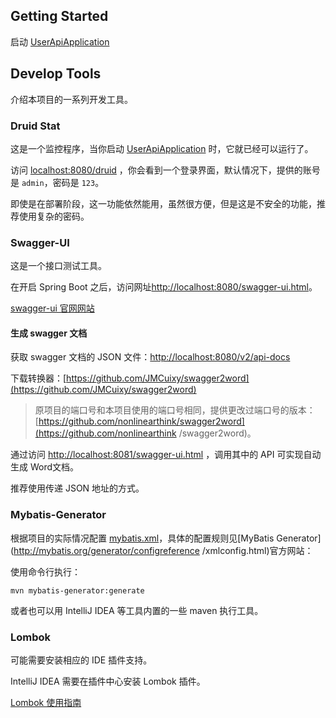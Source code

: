 ## Getting Started

启动 [UserApiApplication](src/main/java/cn/edu/zucc/se2020g11/api/UserApiApplication.java)

## Develop Tools

介绍本项目的一系列开发工具。

### Druid Stat

这是一个监控程序，当你启动 [UserApiApplication](src/main/java/cn/edu/zucc/se2020g11/api/UserApiApplication.java) 时，它就已经可以运行了。

访问 [localhost:8080/druid](https://localhost:8080/druid) ，你会看到一个登录界面，默认情况下，提供的账号是 `admin`，密码是 `123`。

即使是在部署阶段，这一功能依然能用，虽然很方便，但是这是不安全的功能，推荐使用复杂的密码。

### Swagger-UI

这是一个接口测试工具。

在开启 Spring Boot 之后，访问网址[http://localhost:8080/swagger-ui.html](http://localhost:8080/swagger-ui.html)。

[swagger-ui 官网网站](https://swagger.io/tools/swagger-ui/)

#### 生成 swagger 文档

获取 swagger 文档的 JSON 文件：[http://localhost:8080/v2/api-docs](http://localhost:8080/v2/api-docs)

下载转换器：[https://github.com/JMCuixy/swagger2word](https://github.com/JMCuixy/swagger2word)

> 原项目的端口号和本项目使用的端口号相同，提供更改过端口号的版本：[https://github.com/nonlinearthink/swagger2word](https://github.com/nonlinearthink
>/swagger2word)。

通过访问 [http://localhost:8081/swagger-ui.html](http://localhost:8081/swagger-ui.html) ，调用其中的 API 可实现自动生成 Word文档。

推荐使用传递 JSON 地址的方式。

### Mybatis-Generator

根据项目的实际情况配置 [mybatis.xml](src/main/resources/generator/mybatis.xml)，具体的配置规则见[MyBatis Generator](http://mybatis.org/generator/configreference
/xmlconfig.html)官方网站：

使用命令行执行：

```shell script
mvn mybatis-generator:generate
```

或者也可以用 IntelliJ IDEA 等工具内置的一些 maven 执行工具。

### Lombok

可能需要安装相应的 IDE 插件支持。

IntelliJ IDEA 需要在插件中心安装 Lombok 插件。

[Lombok 使用指南](https://projectlombok.org/features/all)

